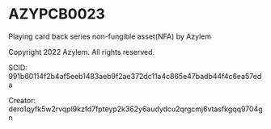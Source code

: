 # AZYPCB0023
Playing card back series non-fungible asset(NFA) by Azylem

Copyright 2022 Azylem. All rights reserved.

SCID: 991b60114f2b4af5eeb1483aeb9f2ae372dc11a4c865e47badb44f4c6ea57eda

Creator: dero1qyfk5w2rvqpl9kzfd7fpteyp2k362y6audydcu2qrgcmj6vtasfkgqq9704gn
